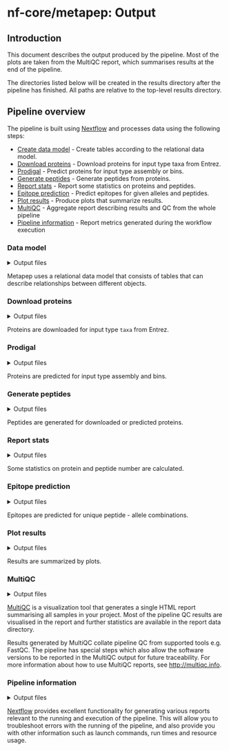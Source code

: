 # nf-core/metapep: Output

## Introduction

This document describes the output produced by the pipeline. Most of the plots are taken from the MultiQC report, which summarises results at the end of the pipeline.

The directories listed below will be created in the results directory after the pipeline has finished. All paths are relative to the top-level results directory.

<!-- TODO nf-core: Write this documentation describing your workflow's output -->

## Pipeline overview

The pipeline is built using [Nextflow](https://www.nextflow.io/) and processes data using the following steps:

- [Create data model](#data-model) - Create tables according to the relational data model.
- [Download proteins](#download-proteins) - Download proteins for input type taxa from Entrez.
- [Prodigal](#prodigal) - Predict proteins for input type assembly or bins.
- [Generate peptides](#generate-peptides) - Generate peptides from proteins.
- [Report stats](#report-stats) - Report some statistics on proteins and peptides.
- [Epitope prediction](#epitope-prediction) - Predict epitopes for given alleles and peptides.
- [Plot results](#plot-results) - Produce plots that summarize results.
- [MultiQC](#multiqc) - Aggregate report describing results and QC from the whole pipeline
- [Pipeline information](#pipeline-information) - Report metrics generated during the workflow execution

### Data model

<details markdown="1">
<summary>Output files</summary>

* `db_tables/`
    * `alleles.tsv`: contains allele_id and allele_name for all unique alleles used for epitope prediction.
    * `conditions.tsv`: contains condition_id, condition_name and microbiome_id for all unique conditions.
    * `entities.tsv`: contains entity_id and entity_name for all unique entities. An entity can be a contig (for input type assembly and bins) or a taxon (for input type taxa).
    * `microbiomes_entities.nucl.tsv`: matches entities to microbiomes. Contains entity_name, microbiome_id and entity_weight for all entities of input types assembly and bins.
    * `microbiomes.tsv`: contains microbiome_id, microbiome_path, microbiome_type and weights_path for all unique microbiomes (combination of path, type and weights).
    * `proteins.tsv.gz`: contains protein_id (new unique id), protein_orig_id and protein_sequence for all unique proteins.
    * `conditions_alleles.tsv`: matches alleles to conditions. Contains condition_id and allele_id for all unique condition - allele combinations.
    * `entities_proteins.tsv`: matches proteins to entities. Contains entity_id and protein_id for all unique entity - protein combinations.
    * `microbiomes_entities.no_weights.tsv`: matches entities to microbiomes. Contains microbiome_id and entity_id for all unique microbiome - entity combinations.
    * `microbiomes_entities.tsv`: matches entities and their weights to microbiomes. Contains microbiome_id, entity_id and entity_weight for all unique microbiome - entity combinations.
    * `proteins_peptides.tsv`: matches peptides to proteins. Contains protein_id, peptide_id and count (number of occurences of peptide in respective protein) for all unique protein - peptide combinations.

</details>

Metapep uses a relational data model that consists of tables that can describe relationships between different objects.

### Download proteins

<details markdown="1">
<summary>Output files</summary>

* `entrez_data/`
    * `entities_proteins.entrez.tsv`: matches temporary protein id given by Entrez to entities. Contains protein_tmp_id and entity_name.
    * `microbiomes_entities.entrez.tsv`: matches entities (taxa) and their weights to microbiomes. Contains microbiome_id, entity_id and entity_weight for unique microbiome - entity combinations downloaded from Entrez.
    * `proteins.entrez.tsv.gz`: contains protein_tmp_id (protein id given by Entrez) and protein_sequence for all proteins downloaded from Entrez.
    * `taxa_assemblies.tsv`: matches taxon id to assembly id.

</details>

Proteins are downloaded for input type `taxa` from Entrez.

### Prodigal

<details markdown="1">
<summary>Output files</summary>

* `prodigal/`
    * `*.gff`: contains proteins predicted by Prodigal in gff format.
    * `proteins.pred_*.tsv.gz`: contains proteins predicted by Prodigal in tsv format. The columns are `protein_tmp_id` (<contig-id_suffix>) and `protein_sequence`.

</details>

Proteins are predicted for input type assembly and bins.

### Generate peptides

<details markdown="1">
<summary>Output files</summary>

* `db_tables/`
    * `peptides.tsv.gz`: contains peptide_id and peptide_sequence for all unique peptides.

</details>

Peptides are generated for downloaded or predicted proteins.

### Report stats

<details markdown="1">
<summary>Output files</summary>

* `db_tables/`
    * `stats.txt`: contains statistics: unique protein counts, total peptide counts, unique peptide counts, unique peptides across all conditions.

</details>

Some statistics on protein and peptide number are calculated.

### Epitope prediction

<details markdown="1">
<summary>Output files</summary>

* `db_tables/`
    * `predictions.tsv.gz`: contains peptide_id, prediction_score (epitope prediction score) and allele_id for all unique peptide - allele combinations.
* `logs/`
    * `prediction_warnings.log`: contains warnings that occured during epitope prediction.

</details>

Epitopes are predicted for unique peptide - allele combinations.

### Plot results

<details markdown="1">
<summary>Output files</summary>

* `figures/`
    * `entity_binding_ratios/`
        * `entity_binding_ratios.allele_*.tsv`: data tables for plotting the entity binding ratios per allele. Contain condition_name, binding_rate and entity_weight. The binding rate is calculated per entity as number of binders divided by total number of peptides. Multiple occurences of peptides within one protein are not counted.
    * `entity_binding_ratios.*.pdf`: plots the entity binding ratio per allele. Contains box plot showing the binding ratios per condition and entity.
    * `entity_binding_ratios.with_points.*.pdf`: plots the entity binding ratio per allele. Contains box plot showing the binding ratios per condition and entity. Each point corresponds to one entity (contig or taxon, depending on input type).
    * `prediction_scores/`
        * `prediction_scores.allele_*.tsv`: data tables for plotting the prediction scores per allele. Contain prediction_score, condition_name and weight_sum. The weight_sum is calculated as the sum of all weights that belong to the entites the peptide is contained in.
    * `prediction_score_distribution.*.pdf`: plots the score distribution per allele. Contains weighted violin plot showing the distribution of prediction scores per condition.

</details>

Results are summarized by plots.

### MultiQC

<details markdown="1">
<summary>Output files</summary>

- `multiqc/`
  - `multiqc_report.html`: a standalone HTML file that can be viewed in your web browser.
  - `multiqc_data/`: directory containing parsed statistics from the different tools used in the pipeline.
  - `multiqc_plots/`: directory containing static images from the report in various formats.

</details>

[MultiQC](http://multiqc.info) is a visualization tool that generates a single HTML report summarising all samples in your project. Most of the pipeline QC results are visualised in the report and further statistics are available in the report data directory.

Results generated by MultiQC collate pipeline QC from supported tools e.g. FastQC. The pipeline has special steps which also allow the software versions to be reported in the MultiQC output for future traceability. For more information about how to use MultiQC reports, see <http://multiqc.info>.

### Pipeline information

<details markdown="1">
<summary>Output files</summary>

- `pipeline_info/`
  - Reports generated by Nextflow: `execution_report.html`, `execution_timeline.html`, `execution_trace.txt` and `pipeline_dag.dot`/`pipeline_dag.svg`.
  - Reports generated by the pipeline: `pipeline_report.html`, `pipeline_report.txt` and `software_versions.yml`. The `pipeline_report*` files will only be present if the `--email` / `--email_on_fail` parameter's are used when running the pipeline.
  - Reformatted samplesheet files used as input to the pipeline: `samplesheet.valid.csv`.

</details>

[Nextflow](https://www.nextflow.io/docs/latest/tracing.html) provides excellent functionality for generating various reports relevant to the running and execution of the pipeline. This will allow you to troubleshoot errors with the running of the pipeline, and also provide you with other information such as launch commands, run times and resource usage.
